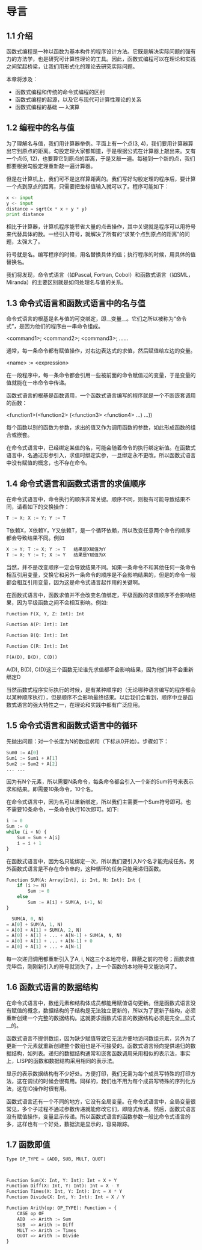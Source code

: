 # 导言

## 1.1 介绍

函数式编程是一种以函数为基本构件的程序设计方法。它既是解决实际问题的强有力的方法学，也是研究可计算性理论的工具。因此，函数式编程可以在理论和实践之间架起桥梁，让我们用形式化的理论去研究实际问题。

本章将涉及：

* 函数式编程和传统的命令式编程的区别
* 函数式编程的起源，以及它与现代可计算性理论的关系
* 函数式编程的基础 — λ演算

## 1.2 编程中的名与值

为了理解名与值，我们用计算器举例。平面上有一个点(3, 4)，我们要用计算器算出它到原点的距离。勾股定理大家都知道，于是根据公式在计算器上敲出来。又有一个点(5, 12)，也要算它到原点的距离，于是又敲一遍。每碰到一个新的点，我们都要根据勾股定理重新敲一遍计算器。

但是在计算机上，我们可不是这样算距离的。我们写好勾股定理的程序后，要计算一个点到原点的距离，只需要把坐标值输入就可以了。程序可能如下：
``` python
x <- input
y <- input
distance = sqrt(x * x + y * y)
print distance
```
相比于计算器，计算机程序能节省大量的点击操作，其中关键就是程序可以用符号来代替具体的数。一经引入符号，就解决了所有的“求某个点到原点的距离”的问题，太强大了。

符号就是名。编写程序的时候，用名替换具体的值；执行程序的时候，用具体的值替换名。

我们将发现，命令式语言（如Pascal, Fortran, Cobol）和函数式语言（如SML，Miranda）的主要区别就是如何处理名与值的关系。

## 1.3 命令式语言和函数式语言中的名与值

命令式语言的根基是名与值的可变绑定，即__变量__。它们之所以被称为“命令式”，是因为他们的程序由一串命令组成。

\<command1>; \<command2>; \<command3>; ......

通常，每一条命令都有赋值操作，对右边表达式的求值，然后赋值给左边的变量。

\<name> := \<expression>

在一段程序中，每一条命令都会引用一些被前面的命令赋值过的变量，于是变量的值就能在一串命令中传递。


函数式语言的根基是函数调用，一个函数式语言编写的程序就是一个不断嵌套调用的函数：

\<function1>(\<function2> (\<function3> \<function4> ...) ...))

每个函数以别的函数为参数，求出的值又作为调用函数的参数，如此形成函数的组合或嵌套。

在命令式语言中，已经绑定某值的名，可能会随着命令的执行绑定新值。在函数式语言中，名通过形参引入，求值时绑定实参，一旦绑定永不更改。所以函数式语言中没有赋值的概念，也不存在命令。

## 1.4 命令式语言和函数式语言的求值顺序

在命令式语言中，命令执行的顺序非常关键。顺序不同，则极有可能导致结果不同，请看如下的交换操作：

```python
T := X; X := Y; Y := T
```
T依赖X，X依赖Y，Y又依赖T，是一个循环依赖，所以改变任意两个命令的顺序都会导致结果不同。例如
```python
X := Y; T := X; Y := T   结果是X赋值为Y
T := X; Y := T; X := Y   结果是Y赋值为X
```
当然，并不是改变顺序一定会导致结果不同。如果一条命令不和其他任何一条命令相互引用变量，交换它和另外一条命令的顺序是不会影响结果的，但是的命令一般都会相互引用变量，因为这是命令式语言起作用的关键啊。

在函数式语言中，函数求值并不会改变名值绑定，平级函数的求值顺序不会影响结果，因为平级函数之间不会相互影响。例如:
```python
Function F(X, Y, Z: Int): Int

Function A(P: Int): Int

Function B(Q: Int): Int

Function C(R: Int): Int

F(A(D), B(D), C(D))
```
A(D), B(D), C(D)这三个函数无论谁先求值都不会影响结果，因为他们并不会重新绑定D

当然函数式程序实际执行的时候，是有某种顺序的（无论哪种语言编写的程序都会以某种顺序执行），但是顺序不会影响最终结果。以后我们会看到，顺序中立是函数式语言的强大特性之一，在理论和实践中都有广泛应用。

## 1.5 命令式语言和函数式语言中的循环

先抛出问题：对一个长度为N的数组求和（下标从0开始）。步骤如下：
```python
Sum0 := A[0]
Sum1 := Sum1 + A[1]
Sum2 := Sum2 + A[2]
... ...
```
因为有N个元素，所以需要N条命令，每条命令都会引入一个新的Sum符号来表示求和结果。即需要10条命令，10个名。

在命令式语言中，因为名可以重新绑定，所以我们主需要一个Sum符号即可。也不需要10条命令，一条命令执行10次即可。如下:
```python
i := 0
Sum := 0
while (i < N) {
    Sum = Sum + A[i]
    i = i + 1
}
```
在函数式语言中，因为名只能绑定一次，所以我们要引入N个名才能完成任务。另外函数式语言是不存在命令串的，这种循环的任务只能用递归函数。
```python
Function SUM(A: Array[Int], i: Int, N: Int): Int {
    if (i >= N)
        Sum := 0
    else
        Sum := A[i] + SUM(A, i+1, N)
}

  SUM(A, 0, N)
= A[0] + SUM(A, 1, N)
= A[0] + A[1] + SUM(A, 2, N)
= A[0] + A[1] + ... + A[N-1] + SUM(A, N, N)
= A[0] + A[1] + ... + A[N-1] + 0
= A[0] + A[1] + ... + A[N-1]
```
每一次递归调用都重新引入了A, i, N这三个本地符号，屏蔽之前的符号；函数求值完毕后，刚刚新引入的符号就消失了，上一个函数的本地符号又能访问了。

## 1.6 函数式语言的数据结构

在命令式语言中，数组元素和结构体成员都能用赋值语句更新。但是函数式语言没有赋值的概念，数据结构的子结构是无法独立更新的，所以为了更新子结构，必须重新创建一个完整的数据结构。这就要求函数式语言的数据结构必须是完全__显式__的。

函数式语言不提供数组，因为缺少赋值导致它无法方便地访问数组元素，另外为了更新一个元素就重新创建整个数组也是不可接受的。函数式语言倾向提供递归的数据结构，如列表。递归的数据结构通常和嵌套函数调用采用相似的表示法，事实上，LISP的函数和数据结构采用相同的表示法。

显示的表示数据结构有不少好处。方便打印，我们无需为每个成员写特殊的打印方法，这在调试的时候会很有用。同样的，我们也不用为每个成员写特殊的序列化方法，这在IO操作时很有用。

函数式语言还有一个不同的地方，它没有全局变量。在命令式语言中，全局变量很常见，多个子过程不通过参数传递就能修改它们，即隐式传递。然后，函数式语言没有赋值操作，变量显示传递。所以函数式语言的函数参数一般比命令式语言的多，这样也有一个好处，数据流是显示的，容易跟踪。

## 1.7 函数即值

```python
Type OP_TYPE = (ADD, SUB, MULT, QUOT)



Function Sum(X: Int, Y: Int): Int = X + Y
Function Diff(X: Int, Y: Int): Int = X - Y
Function Times(X: Int, Y: Int): Int = X * Y
Function Divide(X: Int, Y: Int): Int = X / Y

Function Arith(op: OP_TYPE): Function = {
    CASE op OF
    ADD  => Arith := Sum
    SUB  => Arith := Diff
    MULT => Arith := Times
    QUOT => Arith := Divide
}


```
